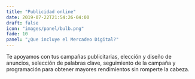 ```yaml
---
title: "Publicidad online"
date: 2019-07-22T21:54:26-04:00
draft: false
icon: "images/panel/bulb.png"
fade: 10
panel: "¿Que incluye el Mercadeo Digital?"
---
```

Te apoyamos con tus campañas publicitarias, elección y diseño de anuncios, selección de palabras clave, seguimiento de la campaña y programación para obtener mayores rendimientos sin romperte la cabeza.